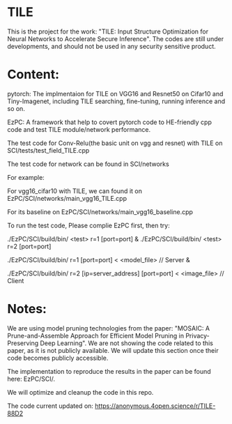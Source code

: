 # TILE
This is the project for the work: "TILE: Input Structure Optimization for Neural Networks to Accelerate Secure Inference".
The codes are still under developments, and should not be used in any security sensitive product.

# Content:
pytorch: The implmentaion for TILE on VGG16 and Resnet50 on Cifar10 and Tiny-Imagenet, including TILE searching, fine-tuning, running inference and so on.

EzPC: A framework that help to covert pytorch code to HE-friendly cpp code and test TILE module/network performance. 

The test code for Conv-Relu(the basic unit on vgg and resnet) with TILE on SCI/tests/test_field_TILE.cpp

The test code for network can be found in SCI/networks

For example:

For vgg16_cifar10 with TILE, we can found it on EzPC/SCI/networks/main_vgg16_TILE.cpp

For its baseline on EzPC/SCI/networks/main_vgg16_baseline.cpp

To run the test code, Please complie EzPC first, then try:

./EzPC/SCI/build/bin/ \<test\> r=1 [port=port] & ./EzPC/SCI/build/bin/ \<test\> r=2 [port=port]

./EzPC/SCI/build/bin/ <network> r=1 [port=port] < <model_file> // Server &

./EzPC/SCI/build/bin/ <network> r=2 [ip=server_address] [port=port] < <image_file> // Client

# Notes:
We are using model pruning technologies from the paper: "MOSAIC: A Prune-and-Assemble Approach for Efficient Model Pruning in Privacy-Preserving Deep Learning". 
We are not showing the code related to this paper, as it is not publicly available. We will update this section once their code becomes publicly accessible.

The implementation to reproduce the results in the paper can be found here: EzPC/SCI/.

We will optimize and cleanup the code in this repo.

The code current updated on: https://anonymous.4open.science/r/TILE-88D2

